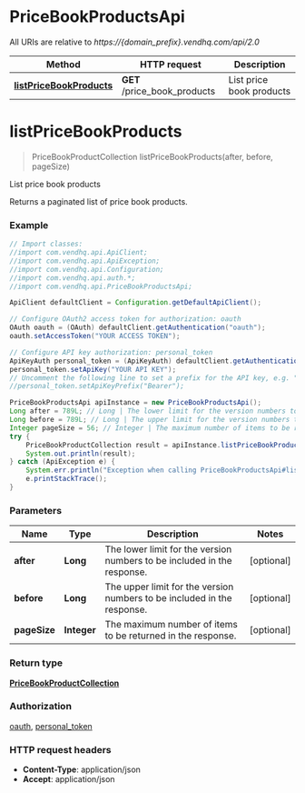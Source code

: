# PriceBookProductsApi

All URIs are relative to *https://{domain_prefix}.vendhq.com/api/2.0*

Method | HTTP request | Description
------------- | ------------- | -------------
[**listPriceBookProducts**](PriceBookProductsApi.md#listPriceBookProducts) | **GET** /price_book_products | List price book products


<a name="listPriceBookProducts"></a>
# **listPriceBookProducts**
> PriceBookProductCollection listPriceBookProducts(after, before, pageSize)

List price book products

Returns a paginated list of price book products.

### Example
```java
// Import classes:
//import com.vendhq.api.ApiClient;
//import com.vendhq.api.ApiException;
//import com.vendhq.api.Configuration;
//import com.vendhq.api.auth.*;
//import com.vendhq.api.PriceBookProductsApi;

ApiClient defaultClient = Configuration.getDefaultApiClient();

// Configure OAuth2 access token for authorization: oauth
OAuth oauth = (OAuth) defaultClient.getAuthentication("oauth");
oauth.setAccessToken("YOUR ACCESS TOKEN");

// Configure API key authorization: personal_token
ApiKeyAuth personal_token = (ApiKeyAuth) defaultClient.getAuthentication("personal_token");
personal_token.setApiKey("YOUR API KEY");
// Uncomment the following line to set a prefix for the API key, e.g. "Bearer" (defaults to null)
//personal_token.setApiKeyPrefix("Bearer");

PriceBookProductsApi apiInstance = new PriceBookProductsApi();
Long after = 789L; // Long | The lower limit for the version numbers to be included in the response.
Long before = 789L; // Long | The upper limit for the version numbers to be included in the response.
Integer pageSize = 56; // Integer | The maximum number of items to be returned in the response.
try {
    PriceBookProductCollection result = apiInstance.listPriceBookProducts(after, before, pageSize);
    System.out.println(result);
} catch (ApiException e) {
    System.err.println("Exception when calling PriceBookProductsApi#listPriceBookProducts");
    e.printStackTrace();
}
```

### Parameters

Name | Type | Description  | Notes
------------- | ------------- | ------------- | -------------
 **after** | **Long**| The lower limit for the version numbers to be included in the response. | [optional]
 **before** | **Long**| The upper limit for the version numbers to be included in the response. | [optional]
 **pageSize** | **Integer**| The maximum number of items to be returned in the response. | [optional]

### Return type

[**PriceBookProductCollection**](PriceBookProductCollection.md)

### Authorization

[oauth](../README.md#oauth), [personal_token](../README.md#personal_token)

### HTTP request headers

 - **Content-Type**: application/json
 - **Accept**: application/json

